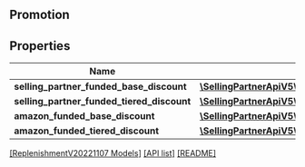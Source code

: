 ## Promotion

## Properties

Name | Type | Description | Notes
------------ | ------------- | ------------- | -------------
**selling_partner_funded_base_discount** | [**\SellingPartnerApiV5\Model\ReplenishmentV20221107\DiscountFunding**](DiscountFunding.md) |  | [optional]
**selling_partner_funded_tiered_discount** | [**\SellingPartnerApiV5\Model\ReplenishmentV20221107\DiscountFunding**](DiscountFunding.md) |  | [optional]
**amazon_funded_base_discount** | [**\SellingPartnerApiV5\Model\ReplenishmentV20221107\DiscountFunding**](DiscountFunding.md) |  | [optional]
**amazon_funded_tiered_discount** | [**\SellingPartnerApiV5\Model\ReplenishmentV20221107\DiscountFunding**](DiscountFunding.md) |  | [optional]

[[ReplenishmentV20221107 Models]](../) [[API list]](../../Api) [[README]](../../../README.md)
